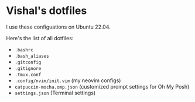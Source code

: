 # Vishal's dotfiles

I use these configuations on Ubuntu 22.04.

Here's the list of all dotfiles:

* `.bashrc`
* `.bash_aliases`
* `.gitconfig`
* `.gitignore`
* `.tmux.conf`
* `.config/nvim/init.vim` (my neovim configs)
* `catpuccin-mocha.omp.json` (customized prompt settings for Oh My Posh)
* `settings.json` (Terminal settings)
